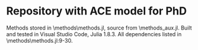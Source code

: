 # Repository with ACE model for PhD

Methods stored in \methods\methods.jl, source from \methods_aux.jl.
Built and tested in Visual Studio Code, Julia 1.8.3.
All dependencies listed in \methods\methods.jl:9-30.